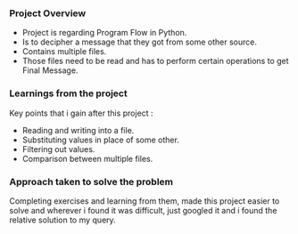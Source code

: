 ### Project Overview

- Project is regarding Program Flow in Python.
- Is to decipher a message that they got  from some other source.
- Contains multiple files.
- Those files need to be read and has to perform certain operations to get Final Message.



### Learnings from the project

 Key points that i gain after this project :
- Reading and writing into a file.
- Substituting values in place of  some other.
- Filtering out values.
- Comparison between multiple files.


### Approach taken to solve the problem

 Completing exercises and learning from them, made this project easier to solve and  wherever i found it was difficult, just googled it and i found the relative solution to my query.  



